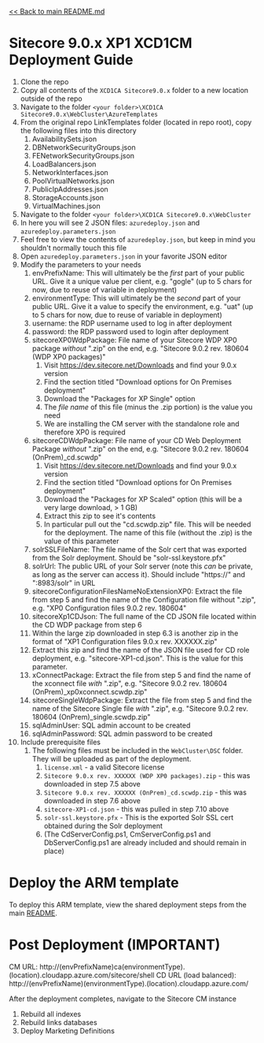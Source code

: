 [<< Back to main README.md](../../../README.md)

# Sitecore 9.0.x XP1 XCD1CM Deployment Guide

1. Clone the repo
2. Copy all contents of the `XCD1CA Sitecore9.0.x` folder to a new location outside of the repo
3. Navigate to the folder `<your folder>\XCD1CA Sitecore9.0.x\WebCluster\AzureTemplates`
4. From the original repo LinkTemplates folder (located in repo root), copy the following files into this directory
   1. AvailabilitySets.json
   2. DBNetworkSecurityGroups.json
   3. FENetworkSecurityGroups.json
   4. LoadBalancers.json
   5. NetworkInterfaces.json
   4. PoolVirtualNetworks.json
   4. PublicIpAddresses.json
   5. StorageAccounts.json
   6. VirtualMachines.json
5. Navigate to the folder `<your folder>\XCD1CA Sitecore9.0.x\WebCluster`
4. In here you will see 2 JSON files: `azuredeploy.json` and `azuredeploy.parameters.json`
5. Feel free to view the contents of `azuredeploy.json`, but keep in mind you shouldn't normally touch this file
6. Open `azuredeploy.parameters.json` in your favorite JSON editor
7. Modify the parameters to your needs
   1. envPrefixName: This will ultimately be the _first_ part of your public URL. Give it a unique value per client, e.g. "gogle" (up to 5 chars for now, due to reuse of variable in deployment)
   2. environmentType: This will ultimately be the _second_ part of your public URL. Give it a value to specify the environment, e.g. "uat" (up to 5 chars for now, due to reuse of variable in deployment)
   3. username: the RDP username used to log in after deployment
   4. password: the RDP password used to login after deployment
   5. sitecoreXP0WdpPackage: File name of your Sitecore WDP XP0 package _without_ ".zip" on the end, e.g. "Sitecore 9.0.2 rev. 180604 (WDP XP0 packages)"
      1. Visit https://dev.sitecore.net/Downloads and find your 9.0.x version
	  2. Find the section titled "Download options for On Premises deployment"
	  3. Download the "Packages for XP Single" option
	  4. The _file name_ of this file (minus the .zip portion) is the value you need
	  5. We are installing the CM server with the standalone role and  therefore XP0 is required
   6. sitecoreCDWdpPackage: File name of your CD Web Deployment Package _without_ ".zip" on the end, e.g. "Sitecore 9.0.2 rev. 180604 (OnPrem)_cd.scwdp"
      1. Visit https://dev.sitecore.net/Downloads and find your 9.0.x version
	  2. Find the section titled "Download options for On Premises deployment"
	  3. Download the "Packages for XP Scaled" option (this will be a very large download, > 1 GB)
	  4. Extract this zip to see it's contents
	  5. In particular pull out the "cd.scwdp.zip" file. This will be needed for the deployment. The name of this file (without the .zip) is the value of this parameter
   7. solrSSLFileName: The file name of the Solr cert that was exported from the Solr deployment. Should be "solr-ssl.keystore.pfx"
   8. solrUrl: The public URL of your Solr server (note this _can_ be private, as long as the server can access it). Should include "https://" and ":8983/solr" in URL
   9. sitecoreConfigurationFilesNameNoExtensionXP0: Extract the file from step 5 and find the name of the Configuration file without ".zip", e.g. "XP0 Configuration files 9.0.2 rev. 180604"
   10. sitecoreXp1CDJson: The full name of the CD JSON file located within the CD WDP package from step 6
      1. Within the large zip downloaded in step 6.3 is another zip in the format of "XP1 Configuration files 9.0.x rev. XXXXXX.zip"
	  2. Extract this zip and find the name of the JSON file used for CD role deployment, e.g. "sitecore-XP1-cd.json". This is the value for this parameter.
   11. xConnectPackage: Extract the file from step 5 and find the name of the xconnect file _with_ ".zip", e.g. "Sitecore 9.0.2 rev. 180604 (OnPrem)_xp0xconnect.scwdp.zip"
   12. sitecoreSingleWdpPackage: Extract the file from step 5 and find the name of the Sitecore Single file _with_ ".zip", e.g. "Sitecore 9.0.2 rev. 180604 (OnPrem)_single.scwdp.zip"
   13. sqlAdminUser: SQL admin account to be created
   14. sqlAdminPassword: SQL admin password to be created
8. Include prerequisite files
   1. The following files must be included in the `WebCluster\DSC` folder. They will be uploaded as part of the deployment.
      1. `license.xml` - a valid Sitecore license
	  2. `Sitecore 9.0.x rev. XXXXXX (WDP XP0 packages).zip` - this was downloaded in step 7.5 above
	  3. `Sitecore 9.0.x rev. XXXXXX (OnPrem)_cd.scwdp.zip` - this was downloaded in step 7.6 above
	  4. `sitecore-XP1-cd.json` - this was pulled in step 7.10 above
	  5. `solr-ssl.keystore.pfx` - This is the exported Solr SSL cert obtained during the Solr deployment
	  6. (The CdServerConfig.ps1, CmServerConfig.ps1 and DbServerConfig.ps1 are already included and should remain in place)
   
# Deploy the ARM template

To deploy this ARM template, view the shared deployment steps from the main [README](../../../README.md#Deploy-ARM-Template).

# Post Deployment (IMPORTANT)

CM URL: http://(envPrefixName)ca(environmentType).(location).cloudapp.azure.com/sitecore/shell
CD URL (load balanced): http://(envPrefixName)(environmentType).(location).cloudapp.azure.com/

After the deployment completes, navigate to the Sitecore CM instance
1. Rebuild all indexes
2. Rebuild links databases
3. Deploy Marketing Definitions